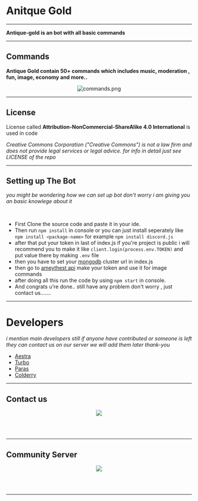 # Anitque Gold 


-------------------


**Antique-gold is an bot with all basic commands**


------------------------------------------

## Commands 

**Antique Gold contain 50+ commands which includes music, moderation , fun, image, economy and more..**


<p align="center"> <img src="https://media.discordapp.net/attachments/838022532082040852/839037028406132756/unknown.png?width=494&height=513" alt="commands.png"> </p>

 
 
------------------------------------------

## License

License called **Attribution-NonCommercial-ShareAlike 4.0 International** is used in code


  *Creative Commons Corporation ("Creative Commons") is not a law firm and does not provide legal services or legal advice. for info in detail just see LICENSE of the repo*

--------------------------------------------

## Setting up The Bot

*you might be wondering how we can set up bot don't worry i am giving you an basic knowlege about it*

<br>

- First Clone the source code and paste it in your ide.
- Then run `npm install` in console or you can just install seperately like `npm install <package-name>` for example `npm install discord.js` 
- after that put your token in last of index.js if you're project is public i will recommend you to make it like `client.login(process.env.TOKEN)` and put value there by making  `.env` file
- then you have to set your [mongodb](https://mongodb.com) cluster url in index.js 
- then go to [ameythest api](https://docs.api.amethyste.moe/) make your token and use it for image commands
- after doing all this run the code by using `npm start` in console.
- And congrats u're done.. still have any  problem don't worry , just contact us.......

-----------------------------------------------------------------------------------------------------

# Developers

*i mention main developers still if anyone have contributed or someone is left they can contact us on our server we will add them later thank-you*

- [Aestra](https://github.com/AestraDev/)
- [Turbo](https://github.com/Tomato-Salad)
- [Paras](https://github.com/parasop)
- [Colderry](https://github.com/Colderry)

-----------------------------

 ## Contact us
 
 
 <center>
  <p align="center"> <a href="https://discord.gg/f4ceEkNU3s"><img src="https://invidget.switchblade.xyz/f4ceEkNU3s"/></a></center>
</p>

<br><br>

-------------------------------------------------------------------------------------------
## Community Server

<center>
  <p align="center"> <a href="https://discord.gg/G4BSt8YfRt"><img src="https://invidget.switchblade.xyz/G4BSt8YfRt"/></a></center>
</p>
<br><br>

---------------------------------------------------------------------------------------------



